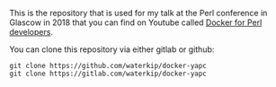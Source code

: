 
This is the repository that is used for my talk at the Perl conference in
Glascow in 2018 that you can find on Youtube called [Docker for Perl
developers](https://youtu.be/h_1Vy60ha7U).

You can clone this repository via either gitlab or github:

```
git clone https://github.com/waterkip/docker-yapc
git clone https://gitlab.com/waterkip/docker-yapc
```
